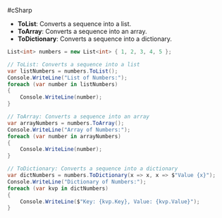 #cSharp 
- **ToList**: Converts a sequence into a list.
- **ToArray**: Converts a sequence into an array.
- **ToDictionary**: Converts a sequence into a dictionary.
```c#
List<int> numbers = new List<int> { 1, 2, 3, 4, 5 };

// ToList: Converts a sequence into a list
var listNumbers = numbers.ToList();
Console.WriteLine("List of Numbers:");
foreach (var number in listNumbers)
{
    Console.WriteLine(number);
}

// ToArray: Converts a sequence into an array
var arrayNumbers = numbers.ToArray();
Console.WriteLine("Array of Numbers:");
foreach (var number in arrayNumbers)
{
    Console.WriteLine(number);
}

// ToDictionary: Converts a sequence into a dictionary
var dictNumbers = numbers.ToDictionary(x => x, x => $"Value {x}");
Console.WriteLine("Dictionary of Numbers:");
foreach (var kvp in dictNumbers)
{
    Console.WriteLine($"Key: {kvp.Key}, Value: {kvp.Value}");
}
```